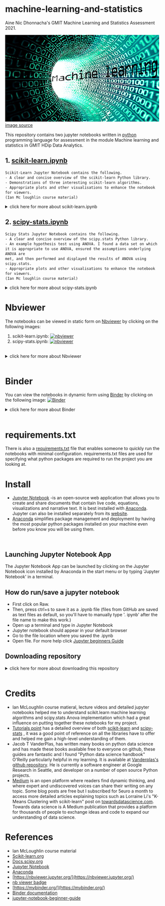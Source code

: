 # machine-learning-and-statistics
Aine Nic Dhonnacha's GMIT Machine Learning and Statistics Assessment 2021. 

![image](https://github.com/AineNicD/machine-learning-and-statistics/blob/main/images/Machine.learning.jpg) 
[image source](https://verify.wiki/wiki/File:Machine.learning.jpg)

This repository contains two jupyter notebooks written in [python](https://www.python.org/) programming language for assessment in the module Machine learning and statistics in GMIT HDip Data Analytics. 
## 1. [scikit-learn.ipynb](https://github.com/AineNicD/machine-learning-and-statistics/blob/main/scikit-learn.ipynb) 
~~~
Scikit-Learn Jupyter Notebook contains the following.
- A clear and concise overview of the scikit-learn Python library.
- Demonstrations of three interesting scikit-learn algorithms. 
- Appropriate plots and other visualisations to enhance the notebook for viewers.
(Ian Mc loughlin course material)
~~~ 
 <details><summary>click here for more about scikit-learn.ipynb</summary>
<p>
 Will be adding more detail here when reviewing the notebook
 </p>
</details>


## 2. [scipy-stats.ipynb](https://github.com/AineNicD/machine-learning-and-statistics/blob/main/scipy-stats.ipynb)
~~~
Scipy Stats Jupyter Notebook contains the following.
- A clear and concise overview of the scipy.stats Python library.
- An example hypothesis test using ANOVA. I found a data set on which
it is appropriate to use ANOVA, ensured the assumptions underlying ANOVA are
met, and then performed and displayed the results of ANOVA using scipy.stats.
- Appropriate plots and other visualisations to enhance the notebook for viewers.
(Ian Mc loughlin course material)
~~~ 
 <details><summary>click here for more about scipy-stats.ipynb</summary>
<p>
  Will be adding more detail here when reviewing the notebook

 </p>
</details>

# Nbviewer

The notebooks can be viewed in static form on [Nbviewer](https://nbviewer.org/) by clicking on the following images:
1. scikit-learn.ipynb: [![nbviewer](https://raw.githubusercontent.com/jupyter/design/master/logos/Badges/nbviewer_badge.svg)](https://nbviewer.jupyter.org/github/AineNicD/machine-learning-and-statistics/blob/main/scikit-learn.ipynb)
2. scipy-stats.ipynb: [![nbviewer](https://raw.githubusercontent.com/jupyter/design/master/logos/Badges/nbviewer_badge.svg)](https://nbviewer.jupyter.org/github/AineNicD/machine-learning-and-statistics/blob/main/scipy-stats.ipynb)
 
<br>

<details><summary>click here for more about Nbviewer</summary>
<p>
Nbviewer is a web application that lets you enter the URL of a Jupyter Notebook file, renders that notebook as a static HTML web page, and gives you a stable link to that page which you can share with others. There is also an option to download the notebook in the top right corner. 
 
 
![image](https://github.com/AineNicD/machine-learning-and-statistics/blob/main/images/nbviewerDownload.png)

<br>
 
 </p>
</details>
 
 <br>
 
 # Binder
You can view the notebooks in dynamic form using [Binder](https://mybinder.org/) by clicking on the following image:
[![Binder](https://mybinder.org/badge_logo.svg)](https://mybinder.org/v2/gh/AineNicD/machine-learning-and-statistics/HEAD)

<details><summary>click here for more about Binder</summary>
<p>
 Binder is an open-source service for making GitHub repositorys interactive. With the click of a button, users get a virtual compute environment where they can run your code and reproduce your results. It's also a great way to test whether you've defined all the dependencies for your project.  

  </p>
</details>

<br>

# requirements.txt

There is also a [requirements.txt](https://github.com/AineNicD/machine-learning-and-statistics/blob/main/requirements.txt) file that enables someone to quickly run the notebooks with minimal configuration. requirements.txt files are used for specifying what python packages are required to run the project you are looking at.


# Install
- [Jupyter Notebook](https://jupyter.org/) -is an open-source web application that allows you to create and share documents that contain live code, equations, visualizations and narrative text. It is best installed with [Anaconda](https://www.anaconda.com/). Jupyter can also be installed separately from its [website](https://jupyter.org/).
- [Anaconda](https://www.anaconda.com/) simplifies package management and deployment by having the most popular python packages installed on your machine even before you know you will be using them. 

<br>

## Launching Jupyter Notebook App
The Jupyter Notebook App can be launched by clicking on the Jupyter Notebook icon installed by Anaconda in the start menu or by typing 'Jupyter Notebook' in a terminal.

## How do run/save a jupyter notebook
- First click on Raw.
- Then, press ctrl+s to save it as a .ipynb file (files from GitHub are saved as text files as default, so you'll have to manually type '. ipynb' after the file name to make this work.)
- Open up a terminal and type in Jupyter Notebook
- Jupyter notebook should appear in your default browser 
- Go to the file location where you saved the .ipynb
- Open file.
For more help click [Jupyter beginners Guide](https://jupyter-notebook-beginner-guide.readthedocs.io/en/latest/execute.html)

## Downloading repository
<details><summary>click here for more about downloading this repository</summary>
<p>
 <b> You can also download this repository: </b>

Click on the green code button at the top right, go to "Clone or download" drop down menu and copy below url:
https://github.com/AineNicD/machine-learning-and-statistics.git

 ![](https://github.com/AineNicD/machine-learning-and-statistics/blob/main/images/howtodownload.png)
 
 Open up a terminal and run the command below to clone the repository locally on your machine:
 - git clone https://github.com/AineNicD/machine-learning-and-statistics.git

It can also be downloaded as a zip folder. 
 

 <b> How to execute the notebook </b>>
 - Launch the Jupyter Notebook App.
 - In the Notebook Dashboard navigate to find the notebook: clicking on its name will open it in a new browser tab.
 - Click on the menu Help -> User Interface Tour for an overview of the Jupyter Notebook App user interface.
 - You can run the notebook document step-by-step (one cell a time) by pressing shift + enter.
 - You can run the whole notebook in a single step by clicking on the menu Cell -> Run All.
 - To restart the kernel, click on the menu Kernel -> Restart. 
[Executing a notebook](https://jupyter-notebook-beginner-guide.readthedocs.io/en/latest/execute.html)


Note: Modifications to the notebooks are automatically saved every few minutes. To avoid modifying the original notebook, make a copy of the notebook document (menu File -> Make a copy …) and save the modifications on the copy. 
 
For more information on how to use Jupyter notebook visit: [jupyter-notebook-beginner-guide](https://jupyter-notebook-beginner-guide.readthedocs.io/en/latest/what_is_jupyter.html#notebook-app)

   </p>
</details>

<br>

# Credits 

* Ian McLoughlin course matieral, lecture videos and detailed jupyter notebooks helped me to understand scikit.learn machine learning algorithms and scipy.stats Anova implementation which had a great influence on putting together these notebooks for my project. 
* [Tutorials point](https://www.tutorialspoint.com/index.htm) has a detailed overview of both [scikit-learn](https://www.tutorialspoint.com/scikit_learn/index.htm) and [scipy-stats](https://www.tutorialspoint.com/scipy/scipy_stats.htm) , it was a good point of reference on all the libraries have to offer and helped me gain a high-level understanding of them. 
* Jacob T VanderPlas, has written many books on python data science and has made these books available free to everyone on github, these guides are fantastic and I found	"Python data science handbook" O'Reilly particularly helpful in my learning. It is available at [Vanderplas's github repository](https://jakevdp.github.io/PythonDataScienceHandbook/). He is currently a software engineer at Google Research in Seattle, and developer on a number of open source Python projects.
* [Medium](https://medium.com/) is an open platform where readers find dynamic thinking, and where expert and undiscovered voices can share their writing on any topic. Some blog posts are free but I subscribed for 5euro a month to access more detailed articles explaining topics such as Lorraine Li's "K-Means Clustering with scikit-learn" post on [towardsdatascience.com](https://towardsdatascience.com/k-means-clustering-with-scikit-learn-6b47a369a83c). Towards data science is A Medium publication that provides a platform for thousands of people to exchange ideas and code to expand our understanding of data science. 
   


# References
* Ian McLoughlin course material 
* [Scikit-learn.org](https://scikit-learn.org/stable/)
* [Docs.scipy.org](https://docs.scipy.org/doc/scipy/reference/stats.html)
* [Jupyter Notebook](https://jupyter.org/)
* [Anaconda](https://www.anaconda.com/)
* [https://nbviewer.jupyter.org/](https://nbviewer.jupyter.org/)
* [nb viewer badge](https://github.com/jupyter/nbviewer/issues/714)
* [https://mybinder.org/](https://mybinder.org/)
* [Binder documentation](https://mybinder.readthedocs.io/en/latest/introduction.html)
* [jupyter-notebook-beginner-guide](https://jupyter-notebook-beginner-guide.readthedocs.io/en/latest/what_is_jupyter.html#notebook-app)

